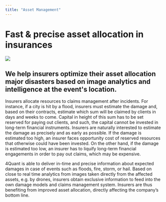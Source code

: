 ```yaml
---
title: "Asset Management"
---
```


# Fast &amp; precise asset allocation in insurances

![](http://www.pacificrisa.org/wp-content/uploads/2013/12/CNMI-Centric-Eigenvector-Force-Atlas-2-Profession-2000x2000.jpg)

## We help insurers optimize their asset allocation major disasters based on image analytics and intelligence at the event's location.

Insurers allocate resources to claims management after incidents. For instance, if a city is hit by a flood, insurers must estimate the damage and, based on their contracts, estimate which sum will be claimed by clients in days and weeks to come. Capital in height of this sum has to be set reserved for paying out clients, and such, the capital cannot be invested in long-term financial instruments. Insurers are naturally interested to estimate the damage as precisely and as early as possible. If the damage is estimated too high, an insurer faces opportunity cost of reserved resources that otherwise could have been invested. On the other hand, if the damage is estimated too low, an insurer has to liquify long-term financial engagements in order to pay out claims, which may be expensive.

4Quant is able to deliver in-time and precise information about expected damages in case of events such as floods, fire, storm, or hail. Based on close to real time analytics from images taken directly from the affected assets, e.g. by drones, insurers obtain exclusive information to feed into the own damage models and claims management system. Insurers are thus benefiting from improved asset allocation, directly affecting the company’s bottom line.
